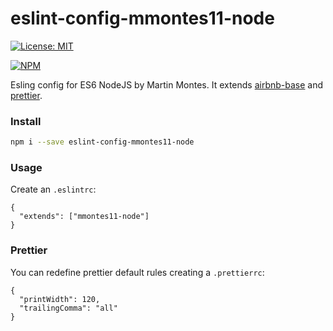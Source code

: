 # eslint-config-mmontes11-node

[![License: MIT](https://img.shields.io/badge/License-MIT-yellow.svg)](https://opensource.org/licenses/MIT)

[![NPM](https://nodei.co/npm/eslint-config-mmontes11-node.png)](https://nodei.co/npm/eslint-config-mmontes11-node)

Esling config for ES6 NodeJS by Martin Montes. It extends [airbnb-base](https://github.com/airbnb/javascript/tree/master/packages/eslint-config-airbnb-base) and [prettier](https://github.com/prettier/prettier).

### Install

```bash
npm i --save eslint-config-mmontes11-node
```

### Usage

Create an `.eslintrc`:
```
{
  "extends": ["mmontes11-node"]
}
```

### Prettier

You can redefine prettier default rules creating a `.prettierrc`:
```
{
  "printWidth": 120,
  "trailingComma": "all"
}
```

